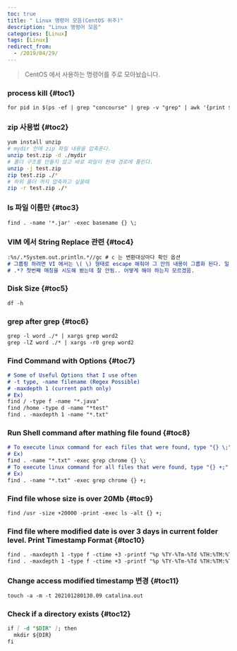 ```yaml
---
toc: true
title: " Linux 명령어 모음(CentOS 위주)"
description: "Linux 명령어 모음"
categories: [Linux]
tags: [Linux]
redirect_from:
  - /2019/04/29/
---
```


> CentOS 에서 사용하는 명령어를 주로 모아놨습니다.

### process kill {#toc1}

```md
for pid in $(ps -ef | grep "concourse" | grep -v "grep" | awk '{print $2}'); do kill -9 $pid; done
```

### zip 사용법 {#toc2}

```bash
yum install unzip
# mydir 안에 zip 파일 내용을 압축푼다.
unzip test.zip -d ./mydir
# 폴더 구조를 만들지 않고 바로 파일이 현재 경로에 풀린다.
unzip -j test.zip
zip test.zip ./*
# 하위 폴더 까지 압축하고 싶을때
zip -r test.zip ./*  
```

### ls 파일 이름만 {#toc3}

```md
find . -name '*.jar' -exec basename {} \;
```

### VIM 에서 String Replace 관련 {#toc4}

```md
:%s/.*System.out.println.*//gc # c 는 변환대상마다 확인 옵션
# 그룹핑 하려면 VI 에서는 \( \) 형태로 escape 해줘야 그 안의 내용이 그룹화 된다. 일반 regex 랑 다름.
# .*? 첫번째 매칭을 시도해 봤는데 잘 안됨.. 어떻게 해야 하는지 모르겠음.
```

### Disk Size {#toc5}

```md
df -h
```

### grep after grep {#toc6}

```md
grep -l word ./* | xargs grep word2
grep -lZ word ./* | xargs -r0 grep word2
```

### Find Command with Options {#toc7}

```md
# Some of Useful Options that I use often
# -t type, -name filename (Regex Possible)
# -maxdepth 1 (current path only)
# Ex)
find / -type f -name "*.java"
find /home -type d -name "*test"
find . -maxdepth 1 -name "*.txt"
```

### Run Shell command after mathing file found {#toc8}

```md
# To execute linux command for each files that were found, type "{} \;" in the end
# Ex)
find . -name "*.txt" -exec grep chrome {} \;
# To execute linux command for all files that were found, type "{} +;" in the end
# Ex)
find . -name "*.txt" -exec grep chrome {} +;
```

### Find file whose size is over 20Mb {#toc9}

```md
find /usr -size +20000 -print -exec ls -alt {} +; 
```

### Find file where modified date is over 3 days in current folder level. Print Timestamp Format  {#toc10}

```md
find . -maxdepth 1 -type f -ctime +3 -printf "%p %TY-%Tm-%Td %TH:%TM:%TS %Tz\n"
find . -maxdepth 1 -type f -ctime +3 -printf "%p %TY-%Tm-%Td %TH:%TM:%TS %Tz\n" -delete
```

### Change access modified timestamp 변경  {#toc11}

```md
touch -a -m -t 202101280130.09 catalina.out
```

### Check if a directory exists  {#toc12}

```md
if [ -d "$DIR" ]; then  
  mkdir ${DIR}
fi
```

[^1]: This is a footnote.

[kramdown]: https://kramdown.gettalong.org/
[My Blog]: https://marindie.github.io
